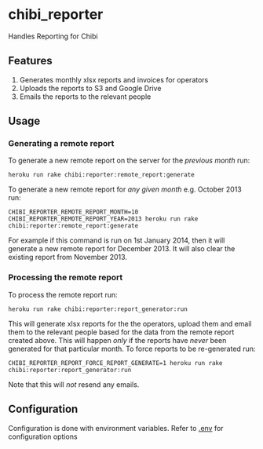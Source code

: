 # chibi_reporter

Handles Reporting for Chibi

## Features

1. Generates monthly xlsx reports and invoices for operators
2. Uploads the reports to S3 and Google Drive
3. Emails the reports to the relevant people

## Usage

### Generating a remote report

To generate a new remote report on the server for the *previous month* run:

```shell
heroku run rake chibi:reporter:remote_report:generate
```

To generate a new remote report for *any given month* e.g. October 2013 run:

```shell
CHIBI_REPORTER_REMOTE_REPORT_MONTH=10 CHIBI_REPORTER_REMOTE_REPORT_YEAR=2013 heroku run rake chibi:reporter:remote_report:generate
```

For example if this command is run on 1st January 2014, then it will generate a new remote report for December 2013. It will also clear the existing report from November 2013.

### Processing the remote report

To process the remote report run:

```shell
heroku run rake chibi:reporter:report_generator:run
```

This will generate xlsx reports for the the operators, upload them and email them to the relevant people based for the data from the remote report created above. This will happen *only* if the reports have *never* been generated for that particular month. To force reports to be re-generated run:

```shell
CHIBI_REPORTER_REPORT_FORCE_REPORT_GENERATE=1 heroku run rake chibi:reporter:report_generator:run
```

Note that this will *not* resend any emails.

## Configuration

Configuration is done with environment variables. Refer to [.env](https://github.com/dwilkie/chibi-reporter/blob/master/.env) for configuration options
